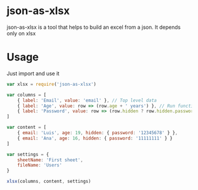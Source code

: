 # json-as-xlsx

json-as-xlsx is a tool that helps to build an excel from a json. It depends only on xlsx

# Usage

Just import and use it

```js
var xlsx = require('json-as-xlsx')

var columns = [
    { label: 'Email', value: 'email' }, // Top level data
    { label: 'Age', value: row => (row.age + ' years') }, // Run functions
    { label: 'Password', value: row => (row.hidden ? row.hidden.password : '') }, // Deep props
]

var content = [
    { email: 'Luis', age: 19, hidden: { password: '12345678' } },
    { email: 'Ana', age: 16, hidden: { password: '11111111' } }
]

var settings = {
    sheetName: 'First sheet',
    fileName: 'Users'
}

xlsx(columns, content, settings)
```
